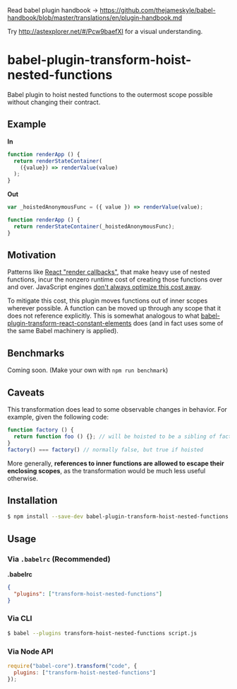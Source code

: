 Read babel plugin handbook -> https://github.com/thejameskyle/babel-handbook/blob/master/translations/en/plugin-handbook.md

Try http://astexplorer.net/#/Pcw9baefXI for a visual understanding.

# babel-plugin-transform-hoist-nested-functions

Babel plugin to hoist nested functions to the outermost scope possible without changing their contract.

## Example

**In**

```js
function renderApp () {
  return renderStateContainer(
    ({value}) => renderValue(value)
  );
}
```

**Out**

```js
var _hoistedAnonymousFunc = ({ value }) => renderValue(value);

function renderApp () {
  return renderStateContainer(_hoistedAnonymousFunc);
}
```

## Motivation

Patterns like [React "render callbacks"](https://discuss.reactjs.org/t/children-as-a-function-render-callbacks/626),
that make heavy use of nested functions, incur the nonzero runtime cost of creating those functions over and over. JavaScript engines
[don't always optimize this cost away](https://bugs.chromium.org/p/v8/issues/detail?id=505).

To mitigate this cost, this plugin moves functions out of inner scopes wherever possible. A function can be moved up
through any scope that it does not reference explicitly. This is somewhat analogous to what
[babel-plugin-transform-react-constant-elements](https://github.com/babel/babel/tree/master/packages/babel-plugin-transform-react-constant-elements/)
does (and in fact uses some of the same Babel machinery is applied).


## Benchmarks

Coming soon. (Make your own with `npm run benchmark`)

## Caveats

This transformation does lead to some observable changes in behavior. For example, given the following code:

```js
function factory () {
  return function foo () {}; // will be hoisted to be a sibling of factory()
}
factory() === factory() // normally false, but true if hoisted
```

More generally, **references to inner functions are allowed to escape their enclosing scopes**, as the transformation would be much less useful otherwise.

## Installation

```sh
$ npm install --save-dev babel-plugin-transform-hoist-nested-functions
```

## Usage

### Via `.babelrc` (Recommended)

**.babelrc**

```json
{
  "plugins": ["transform-hoist-nested-functions"]
}
```

### Via CLI

```sh
$ babel --plugins transform-hoist-nested-functions script.js
```

### Via Node API

```javascript
require("babel-core").transform("code", {
  plugins: ["transform-hoist-nested-functions"]
});
```
